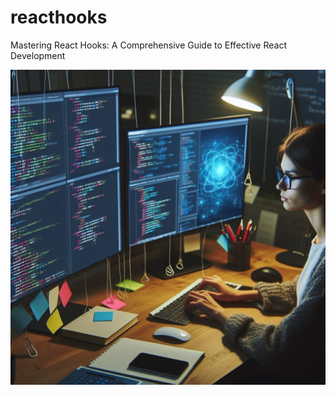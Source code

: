 # reacthooks
Mastering React Hooks: A Comprehensive Guide to Effective React Development

![hook](hooks.jpeg)

